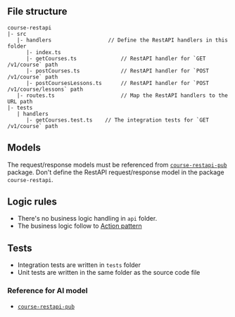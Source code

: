 ## File structure

```
course-restapi
|- src
   |- handlers                  // Define the RestAPI handlers in this folder
      |- index.ts
      |- getCourses.ts              // RestAPI handler for `GET /v1/course` path
      |- postCourses.ts             // RestAPI handler for `POST /v1/course` path
      |- postCoursesLessons.ts      // RestAPI handler for `POST /v1/course/lessons` path
   |- routes.ts                     // Map the RestAPI handlers to the URL path
|- tests
   | handlers
      |- getCourses.test.ts    // The integration tests for `GET /v1/course` path
```

## Models

The request/response models must be referenced from [`course-restapi-pub`](../../packages/course-restapi-pub/package.json) package.
Don't define the RestAPI request/response model in the package `course-restapi`.

## Logic rules
- There's no business logic handling in `api` folder.
- The business logic follow to [Action pattern](../actionPattern.md)

## Tests
- Integration tests are written in `tests` folder
- Unit tests are written in the same folder as the source code file

### Reference for AI model
- [`course-restapi-pub`](mdc:/packages/course-restapi-pub)